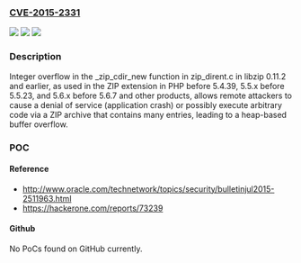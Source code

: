 ### [CVE-2015-2331](https://cve.mitre.org/cgi-bin/cvename.cgi?name=CVE-2015-2331)
![](https://img.shields.io/static/v1?label=Product&message=n%2Fa&color=blue)
![](https://img.shields.io/static/v1?label=Version&message=n%2Fa&color=blue)
![](https://img.shields.io/static/v1?label=Vulnerability&message=n%2Fa&color=brighgreen)

### Description

Integer overflow in the _zip_cdir_new function in zip_dirent.c in libzip 0.11.2 and earlier, as used in the ZIP extension in PHP before 5.4.39, 5.5.x before 5.5.23, and 5.6.x before 5.6.7 and other products, allows remote attackers to cause a denial of service (application crash) or possibly execute arbitrary code via a ZIP archive that contains many entries, leading to a heap-based buffer overflow.

### POC

#### Reference
- http://www.oracle.com/technetwork/topics/security/bulletinjul2015-2511963.html
- https://hackerone.com/reports/73239

#### Github
No PoCs found on GitHub currently.

